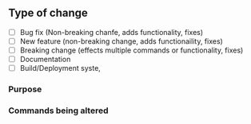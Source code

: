 <!-- The Below info IS required with every PR -->
## Type of change
<!-- What type of change does the code introduce -->
 - [ ] Bug fix (Non-breaking chanfe, adds functionality, fixes)
 - [ ] New feature (non-breaking change, adds functionaility, fixes)
 - [ ] Breaking change (effects multiple commands or functionality, fixes)
 - [ ] Documentation
 - [ ] Build/Deployment syste,

### Purpose
<!-- Short description on what is beiong changed in this PR -->

### Commands being altered
<!-- What commands/functions are being altered -->

